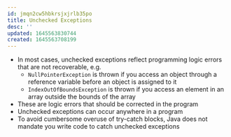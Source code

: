 ```yaml
---
id: jmqn2cw5hbkrsjxjrlb35po
title: Unchecked Exceptions
desc: ''
updated: 1645563830744
created: 1645563708199
---
```


- In most cases, unchecked exceptions reflect programming logic errors that are not recoverable, e.g.
    - `NullPointerException` is thrown if you access an object through a reference variable before an object is assigned to it
    - `IndexOutOfBoundsException` is thrown if you access an element in an array outside the bounds of the array
- These are logic errors that should be corrected in the program
- Unchecked exceptions can occur anywhere in a program
- To avoid cumbersome overuse of try-catch blocks, Java does not mandate you write code to catch unchecked exceptions